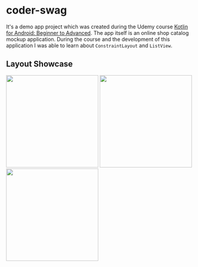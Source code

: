 # coder-swag

It's a demo app project which was created during the Udemy course [Kotlin for Android: Beginner to Advanced](https://www.udemy.com/course/devslopes-android-kotlin/).
The app itself is an online shop catalog mockup application. During the course and the development of this application I was able to learn about `ConstraintLayout` and `ListView`.

## Layout Showcase

<p float="left">
  <img src="https://user-images.githubusercontent.com/18353152/209399384-d81b4cf3-597c-4196-9719-b7cc820388f6.png" width="250"/>
  <img src="https://user-images.githubusercontent.com/18353152/209399390-ef6c5022-53a7-420e-92be-481821c61c46.png" width="250"/>
  <img src="https://user-images.githubusercontent.com/18353152/209399396-95c4c969-5bcf-4ddd-9635-d66b90022e22.png" width="250"/>
</p>
